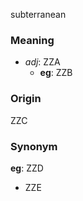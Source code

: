 subterranean
### Meaning
+ _adj_: ZZA
    + __eg__: ZZB

### Origin

ZZC

### Synonym

__eg__: ZZD

+ ZZE


